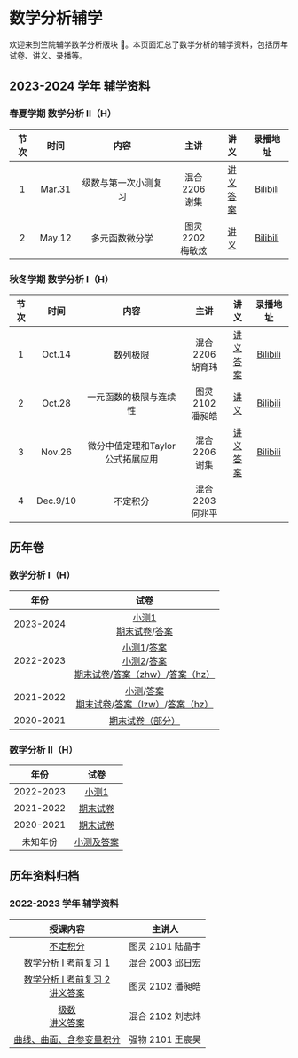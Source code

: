 # 数学分析辅学

欢迎来到竺院辅学数学分析版块 🤗。本页面汇总了数学分析的辅学资料，包括历年试卷、讲义、录播等。

## 2023-2024 学年 辅学资料

### 春夏学期 数学分析 II（H）

| 节次 |  时间  |          内容          |       主讲       |                                 讲义                                  |                        录播地址                         |
| :--: | :----: | :--------------------: | :--------------: | :-------------------------------------------------------------------: | :-----------------------------------------------------: |
|  1   | Mar.31 |         级数与第一次小测复习        | 混合 2206 <br /> 谢集 |     [讲义](2023-2024Spring/analysis_lecture1.pdf)<br />[答案](2023-2024Spring/analysis_lecture1_answer.pdf)     | [Bilibili](https://www.bilibili.com/video/BV1Ez42117GA) |
|  2   | May.12 |         多元函数微分学             | 图灵 2202 <br /> 梅敏炫 |   [讲义](2023-2024Spring/analysis_lecture2.pdf)                                                               | [Bilibili](https://b23.tv/z0nDYCM) |

### 秋冬学期 数学分析 I（H）

| 节次 |  时间  |          内容          |       主讲       |                                 讲义                                  |                        录播地址                         |
| :--: | :----: | :--------------------: | :--------------: | :-------------------------------------------------------------------: | :-----------------------------------------------------: |
|  1   | Oct.14 |        数列极限        | 混合 2206 <br /> 胡育玮 |     [讲义](2023-2024Fall/analysis_lecture1_sequence_limits.md)<br />[答案](2023-2024Fall/analysis_lecture1_sequence_limits_answer.pdf)     | [Bilibili](https://www.bilibili.com/video/BV1Qw411c7bM) |
|  2   | Oct.28 | 一元函数的极限与连续性 | 图灵 2102 <br /> 潘昶皓 | [讲义](2023-2024Fall/analysis_lecture2_function.pdf) | [Bilibili](https://www.bilibili.com/video/BV1BM411D7rJ) |
| 3    | Nov.26 | 微分中值定理和Taylor公式拓展应用 | 混合 2206 <br /> 谢集 | [讲义](2023-2024Fall/analysis_lecture3.pdf)<br />[答案](2023-2024Fall/analysis_lecture3_answer.pdf) | [Bilibili](https://www.bilibili.com/video/BV1ij411L7NU/) |
| 4    | Dec.9/10 | 不定积分 | 混合 2203 <br /> 何兆平 | | |

## 历年卷

### 数学分析 I（H）

| 年份 | 试卷 |
| :--: | :--: |
| 2023-2024 | [小测1](analysis1_paper/23test1.pdf) <br />[期末试卷](analysis1_paper/23exam.pdf)/[答案](analysis1_paper/23exam_answer.pdf)|
| 2022-2023 | [小测1](analysis1_paper/22test1.pdf)/[答案](analysis1_paper/22test1_answer.md)<br />[小测2](analysis1_paper/22test2.pdf)/[答案](analysis1_paper/22test2_answer.pdf)<br />[期末试卷](analysis1_paper/22exam.pdf)/[答案（zhw）](analysis1_paper/22exam_answer.pdf)/[答案（hz）](analysis1_paper/22exam_answer_hz.pdf)|
| 2021-2022 | [小测](analysis1_paper/21test.pdf)/[答案](analysis1_paper/21test_answer.pdf)<br />[期末试卷](analysis1_paper/21exam.pdf)/[答案（lzw）](analysis1_paper/21exam_answer.pdf)/[答案（hz）](analysis1_paper/21exam_answer_hz.pdf) |
| 2020-2021 | [期末试卷（部分）](analysis1_paper/20exam.pdf) |

### 数学分析 II（H）

| 年份 | 试卷 |
| :--: | :--: |
| 2022-2023 | [小测1](analysis2_paper/22test1.pdf) | [答案](analysis2_paper/22test1_answer.pdf)<br />[小测2](analysis2_paper/22test2.pdf) | [答案](analysis2_paper/22test2_answer.pdf)<br />[期末试卷](analysis2_paper/22exam.pdf) | [答案](analysis2_paper/22exam_answer.pdf) |
| 2021-2022 | [期末试卷](analysis2_paper/21exam.pdf) | [答案](analysis2_paper/21exam_answer.pdf) |
| 2020-2021 | [期末试卷](analysis2_paper/20exam.pdf) |
| 未知年份 | [小测及答案](analysis2_paper/unknow_test_answer.pdf) |


## 历年资料归档

### 2022-2023 学年 辅学资料

|                                                授课内容                                                |      主讲人      |
| :----------------------------------------------------------------------------------------------------: | :--------------: |
|                                [不定积分](old/indefinite_integral.pdf)                                | 图灵 2101 陆晶宇 |
|                          [数学分析 I 考前复习 1](old/analysis1_review1.pdf)                           | 混合 2003 邱日宏 |
| [数学分析 I 考前复习 2](old/analysis1_review2.pdf) <br> [讲义答案](old/analysis1_review2_answer.pdf) | 图灵 2102 潘昶皓 |
|                    [级数](old/series.pdf) <br> [讲义答案](old/series_answer.pdf)                     | 混合 2102 刘志炜 |
|                     [曲线、曲面、含参变量积分](old/curves_surfaces_integrals.pdf)                     | 强物 2101 王宸昊 |
